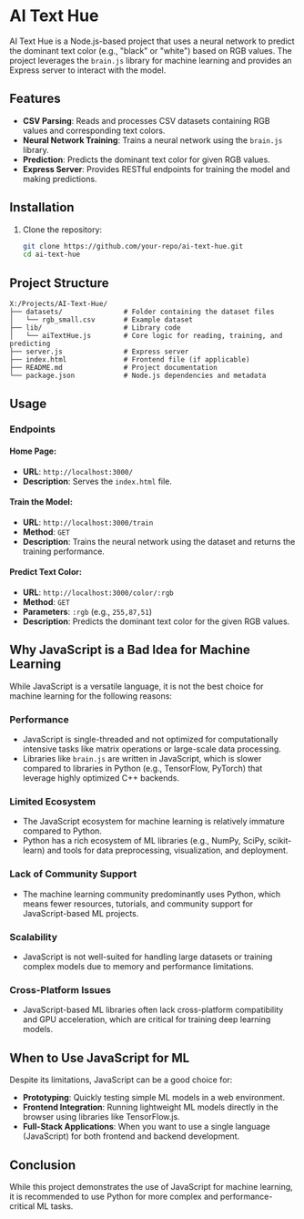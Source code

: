 # AI Text Hue

AI Text Hue is a Node.js-based project that uses a neural network to predict the dominant text color (e.g., "black" or "white") based on RGB values. The project leverages the `brain.js` library for machine learning and provides an Express server to interact with the model.



## Features

- **CSV Parsing**: Reads and processes CSV datasets containing RGB values and corresponding text colors.
- **Neural Network Training**: Trains a neural network using the `brain.js` library.
- **Prediction**: Predicts the dominant text color for given RGB values.
- **Express Server**: Provides RESTful endpoints for training the model and making predictions.

## Installation

1. Clone the repository:
   ```bash
   git clone https://github.com/your-repo/ai-text-hue.git
   cd ai-text-hue
   ```

## Project Structure

```
X:/Projects/AI-Text-Hue/
├── datasets/               # Folder containing the dataset files
│   └── rgb_small.csv       # Example dataset
├── lib/                    # Library code
│   └── aiTextHue.js        # Core logic for reading, training, and predicting
├── server.js               # Express server
├── index.html              # Frontend file (if applicable)
├── README.md               # Project documentation
└── package.json            # Node.js dependencies and metadata
```

## Usage

### Endpoints

#### Home Page:
- **URL**: `http://localhost:3000/`
- **Description**: Serves the `index.html` file.

#### Train the Model:
- **URL**: `http://localhost:3000/train`
- **Method**: `GET`
- **Description**: Trains the neural network using the dataset and returns the training performance.

#### Predict Text Color:
- **URL**: `http://localhost:3000/color/:rgb`
- **Method**: `GET`
- **Parameters**: `:rgb` (e.g., `255,87,51`)
- **Description**: Predicts the dominant text color for the given RGB values.

## Why JavaScript is a Bad Idea for Machine Learning

While JavaScript is a versatile language, it is not the best choice for machine learning for the following reasons:

### Performance
- JavaScript is single-threaded and not optimized for computationally intensive tasks like matrix operations or large-scale data processing.
- Libraries like `brain.js` are written in JavaScript, which is slower compared to libraries in Python (e.g., TensorFlow, PyTorch) that leverage highly optimized C++ backends.

### Limited Ecosystem
- The JavaScript ecosystem for machine learning is relatively immature compared to Python.
- Python has a rich ecosystem of ML libraries (e.g., NumPy, SciPy, scikit-learn) and tools for data preprocessing, visualization, and deployment.

### Lack of Community Support
- The machine learning community predominantly uses Python, which means fewer resources, tutorials, and community support for JavaScript-based ML projects.

### Scalability
- JavaScript is not well-suited for handling large datasets or training complex models due to memory and performance limitations.

### Cross-Platform Issues
- JavaScript-based ML libraries often lack cross-platform compatibility and GPU acceleration, which are critical for training deep learning models.

## When to Use JavaScript for ML

Despite its limitations, JavaScript can be a good choice for:
- **Prototyping**: Quickly testing simple ML models in a web environment.
- **Frontend Integration**: Running lightweight ML models directly in the browser using libraries like TensorFlow.js.
- **Full-Stack Applications**: When you want to use a single language (JavaScript) for both frontend and backend development.

## Conclusion

While this project demonstrates the use of JavaScript for machine learning, it is recommended to use Python for more complex and performance-critical ML tasks.


